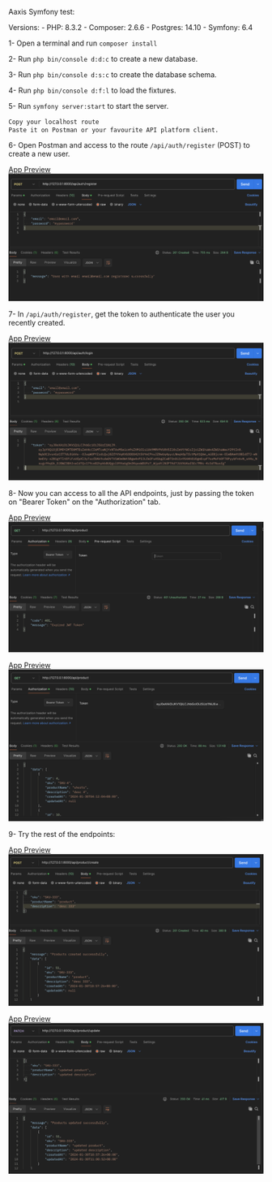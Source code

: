 Aaxis Symfony test:

Versions:
	- PHP: 8.3.2
	- Composer: 2.6.6
	- Postgres: 14.10
	- Symfony: 6.4

1- Open a terminal and run `composer install`

2- Run `php bin/console d:d:c` to create a new database.

3- Run `php bin/console d:s:c` to create the database schema.

4- Run `php bin/console d:f:l` to load the fixtures.

5- Run `symfony server:start` to start the server.

    Copy your localhost route
    Paste it on Postman or your favourite API platform client.

6- Open Postman and access to the route `/api/auth/register` (POST) to create a new user.

<ins>App Preview</ins>
![Project Preview](/images/step1.png)

7- In `/api/auth/register`, get the token to authenticate the user you recently created.

<ins>App Preview</ins>
![Project Preview](/images/step2.png)

8- Now you can access to all the API endpoints, just by passing the token on "Bearer Token" on the "Authorization" tab.

<ins>App Preview</ins>
![Project Preview](/images/step3.png)

<ins>App Preview</ins>
![Project Preview](/images/authorized1.png)

9- Try the rest of the endpoints:

<ins>App Preview</ins>
![Project Preview](/images/authorized2.png)

<ins>App Preview</ins>
![Project Preview](/images/authorized3.png)



